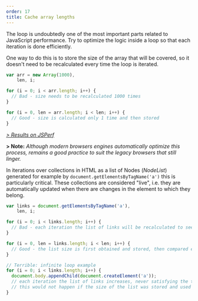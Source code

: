 ```yaml
---
order: 17
title: Cache array lengths
---
```


The loop is undoubtedly one of the most important parts related to JavaScript performance. Try to optimize the logic inside a loop so that each iteration is done efficiently.

One way to do this is to store the size of the array that will be covered, so it doesn't need to be recalculated every time the loop is iterated.

```js
var arr = new Array(1000),
    len, i;

for (i = 0; i < arr.length; i++) {
  // Bad - size needs to be recalculated 1000 times
}

for (i = 0, len = arr.length; i < len; i++) {
  // Good - size is calculated only 1 time and then stored
}
```

*[> Results on JSPerf](http://jsperf.com/browser-diet-cache-array-length/10/)*

**> Note:** *Although modern browsers engines automatically optimize this process, remains a good practice to suit the legacy browsers that still linger.*

In iterations over collections in HTML as a list of Nodes (*NodeList*) generated for example by `document.getElementsByTagName('a')` this is particularly critical. These collections are considered "live", i.e. they are automatically updated when there are changes in the element to which they belong.

```js
var links = document.getElementsByTagName('a'),
    len, i;

for (i = 0; i < links.length; i++) {
  // Bad - each iteration the list of links will be recalculated to see if there was a change
}

for (i = 0, len = links.length; i < len; i++) {
  // Good - the list size is first obtained and stored, then compared each iteration
}

// Terrible: infinite loop example
for (i = 0; i < links.length; i++) {
  document.body.appendChild(document.createElement('a'));
  // each iteration the list of links increases, never satisfying the termination condition of the loop
  // this would not happen if the size of the list was stored and used as a condition
}
```

